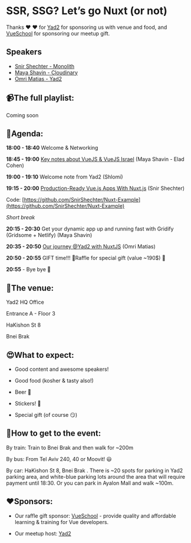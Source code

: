 # SSR, SSG? Let’s go Nuxt (or not) 
Thanks ❤️ ❤️ for [Yad2](https://yad2.co.il) for sponsoring us with venue and food, and [VueSchool](https://vueschool.io) for sponsoring our meetup gift. 

## Speakers
* [Snir Shechter - Monolith](https://www.facebook.com/MarBahur)
* [Maya Shavin - Cloudinary](https://twitter.com/MayaShavin)
* [Omri Matias - Yad2](https://www.facebook.com/omri.matias)

## 📹The full playlist: 
Coming soon

## 📆Agenda:

**18:00 - 18:40** Welcome & Networking

**18:45 - 19:00** [Key notes about VueJS & VueJS Israel](https://slides.com/mayashavin/key-notes-about-vuejs-israel/fullscreen) (Maya Shavin - Elad Cohen)

**19:00 - 19:10** Welcome note from Yad2 (Shlomi)

**19:15 - 20:00** [Production-Ready Vue.js Apps With Nuxt.js](https://www.slideshare.net/SnirShechter/productionready-vue-websites-using-nuxtjs) (Snir Shechter)

Code: [https://github.com/SnirShechter/Nuxt-Example](https://github.com/SnirShechter/Nuxt-Example)

_Short break_

**20:15 - 20:30** Get your dynamic app up and running fast with Gridify (Gridsome + Netlify) (Maya Shavin)

**20:35 - 20:50** [Our journey @Yad2 with NuxtJS](https://docs.google.com/presentation/d/1dpjU8jZAmOft8y91bMwnnuMyzl9M-pKLkabuNkPofmQ/edit?usp=sharing) (Omri Matias)

**20:50 - 20:55** GIFT time!!! 🎁Raffle for special gift (value ~190$) 🎁

**20:55** - Bye bye 🖖

## 🏢The venue:
Yad2 HQ Office

Entrance A - Floor 3

HaKishon St 8

Bnei Brak

## 😍What to expect:
- Good content and awesome speakers!

- Good food (kosher & tasty also!)

- Beer 🍺

- Stickers! 🤩

- Special gift (of course 😏)

## 📍How to get to the event:
By train: Train to Bnei Brak and then walk for ~200m

By bus: From Tel Aviv 240, 40 or Moovit! 😃

By car: HaKishon St 8, Bnei Brak . There is ~20 spots for parking in Yad2 parking area, and white-blue parking lots around the area that will require payment until 18:30. Or you can park in Ayalon Mall and walk ~100m.

## ❤️Sponsors:
- Our raffle gift sponsor: [VueSchool](https://vueschool.io) - provide quality and affordable learning & training for Vue developers.

- Our meetup host: [Yad2](https://yad2.co.il)
